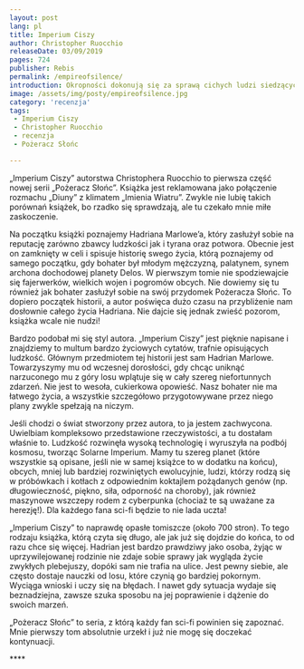 ```yaml
---
layout: post
lang: pl
title: Imperium Ciszy
author: Christopher Ruocchio
releaseDate: 03/09/2019
pages: 724
publisher: Rebis
permalink: /empireofsilence/
introduction: Okropności dokonują się za sprawą cichych ludzi siedzących w salach rady nad kryształowymi szklankami chłodnej wody. Dziwnych, małych ludzi o spopielałych sercach. Bez pasji, bez nadziei… bez niczego.
image: /assets/img/posty/empireofsilence.jpg
category: 'recenzja'
tags:
 - Imperium Ciszy
 - Christopher Ruocchio
 - recenzja
 - Pożeracz Słońc

---
```


  „Imperium Ciszy” autorstwa Christophera Ruocchio to pierwsza część nowej serii „Pożeracz Słońc”. Książka jest reklamowana jako połączenie rozmachu „Diuny” z klimatem „Imienia Wiatru”. Zwykle nie lubię takich porównań książek, bo rzadko się sprawdzają, ale tu czekało mnie miłe zaskoczenie.

  Na początku książki poznajemy Hadriana Marlowe’a, który zasłużył sobie na reputację zarówno zbawcy ludzkości jak i tyrana oraz potwora. Obecnie jest on zamknięty w celi i spisuje historię swego życia, którą poznajemy od samego początku, gdy bohater był młodym mężczyzną, palatynem, synem archona dochodowej planety Delos. W pierwszym tomie nie spodziewajcie się fajerwerków, wielkich wojen i pogromów obcych. Nie dowiemy się tu również jak bohater zasłużył sobie na swój przydomek Pożeracza Słońc. To dopiero początek historii, a autor poświęca dużo czasu na przybliżenie nam dosłownie całego życia Hadriana. Nie dajcie się jednak zwieść pozorom, książka wcale nie nudzi!

  Bardzo podobał mi się styl autora. „Imperium Ciszy” jest pięknie napisane i znajdziemy to multum bardzo życiowych cytatów, trafnie opisujących ludzkość. Głównym przedmiotem tej historii jest sam Hadrian Marlowe. Towarzyszymy mu od wczesnej dorosłości, gdy chcąc uniknąć narzuconego mu z góry losu wplątuje się w cały szereg niefortunnych zdarzeń. Nie jest to wesoła, cukierkowa opowieść. Nasz bohater nie ma łatwego życia, a wszystkie szczegółowo przygotowywane przez niego plany zwykle spełzają na niczym.

  Jeśli chodzi o świat stworzony przez autora, to ja jestem zachwycona. Uwielbiam kompleksowo przedstawione rzeczywistości, a tu dostałam właśnie to. Ludzkość rozwinęła wysoką technologię i wyruszyła na podbój kosmosu, tworząc Solarne Imperium. Mamy tu szereg planet (które wszystkie są opisane, jeśli nie w samej książce to w dodatku na końcu), obcych, mniej lub bardziej rozwiniętych ewolucyjnie, ludzi, którzy rodzą się w próbówkach i kotłach z odpowiednim koktajlem pożądanych genów (np. długowieczność, piękno, siła, odporność na choroby), jak również maszynowe wszczepy rodem z cyberpunka (chociaż te są uważane za herezję!). Dla każdego fana sci-fi będzie to nie lada uczta!

  „Imperium Ciszy” to naprawdę opasłe tomiszcze (około 700 stron). To tego rodzaju książka, którą czyta się długo, ale jak już się dojdzie do końca, to od razu chce się więcej. Hadrian jest bardzo prawdziwy jako osoba, żyjąc w uprzywilejowanej rodzinie nie zdaje sobie sprawy jak wygląda życie zwykłych plebejuszy, dopóki sam nie trafia na ulice. Jest pewny siebie, ale często dostaje nauczki od losu, które czynią go bardziej pokornym. Wyciąga wnioski i uczy się na błędach. I nawet gdy sytuacja wydaje się beznadziejna, zawsze szuka sposobu na jej poprawienie i dążenie do swoich marzeń.

  „Pożeracz Słońc” to seria, z którą każdy fan sci-fi powinien się zapoznać. Mnie pierwszy tom absolutnie urzekł i już nie mogę się doczekać kontynuacji.

  \*\*\*\*
